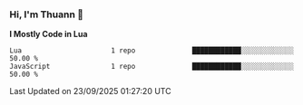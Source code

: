 ### Hi, I'm Thuann 👋

<!--START_SECTION:waka-->
**I Mostly Code in Lua** 

```text
Lua                      1 repo              ████████████░░░░░░░░░░░░░   50.00 % 
JavaScript               1 repo              ████████████░░░░░░░░░░░░░   50.00 % 
```




 Last Updated on 23/09/2025 01:27:20 UTC
<!--END_SECTION:waka-->

